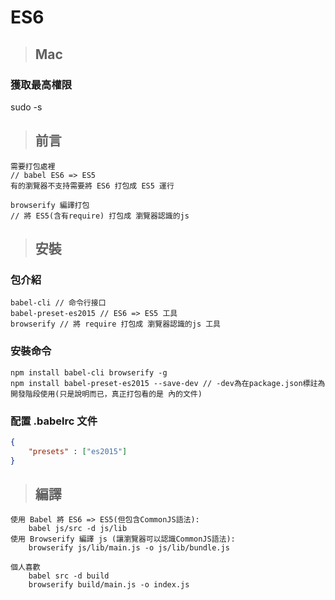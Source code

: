 # ES6

> ## Mac
### 獲取最高權限
sudo -s


> ## 前言
```
需要打包處裡
// babel ES6 => ES5 
有的瀏覽器不支持需要將 ES6 打包成 ES5 運行

browserify 編譯打包
// 將 ES5(含有require) 打包成 瀏覽器認識的js
```

> ## 安裝 
### 包介紹
    babel-cli // 命令行接口
    babel-preset-es2015 // ES6 => ES5 工具
    browserify // 將 require 打包成 瀏覽器認識的js 工具

### 安裝命令
    npm install babel-cli browserify -g
    npm install babel-preset-es2015 --save-dev // -dev為在package.json標註為開發階段使用(只是說明而已，真正打包看的是 內的文件)

### 配置 .babelrc 文件
```json
{
    "presets" : ["es2015"]
}
```


> ## 編譯 
    使用 Babel 將 ES6 => ES5(但包含CommonJS語法): 
        babel js/src -d js/lib
    使用 Browserify 編譯 js (讓瀏覽器可以認識CommonJS語法):
        browserify js/lib/main.js -o js/lib/bundle.js

    個人喜歡
        babel src -d build
        browserify build/main.js -o index.js
